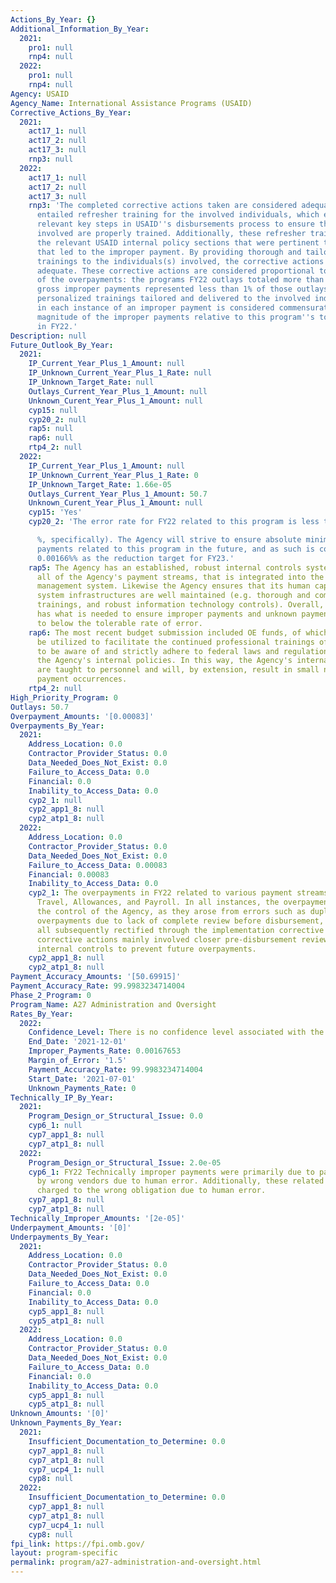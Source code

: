 ```yaml
---
Actions_By_Year: {}
Additional_Information_By_Year:
  2021:
    pro1: null
    rnp4: null
  2022:
    pro1: null
    rnp4: null
Agency: USAID
Agency_Name: International Assistance Programs (USAID)
Corrective_Actions_By_Year:
  2021:
    act17_1: null
    act17_2: null
    act17_3: null
    rnp3: null
  2022:
    act17_1: null
    act17_2: null
    act17_3: null
    rnp3: 'The completed corrective actions taken are considered adequate as they
      entailed refresher training for the involved individuals, which emphasized the
      relevant key steps in USAID''s disbursements process to ensure that the individual(s)
      involved are properly trained. Additionally, these refresher trainings emphasized
      the relevant USAID internal policy sections that were pertinent to the error
      that led to the improper payment. By providing thorough and tailored refresher
      trainings to the individuals(s) involved, the corrective actions are considered
      adequate. These corrective actions are considered proportional to the severity
      of the overpayments: the programs FY22 outlays totaled more than $1B, while
      gross improper payments represented less than 1% of those outlays. As such,
      personalized trainings tailored and delivered to the involved individual(s)
      in each instance of an improper payment is considered commensurate with the
      magnitude of the improper payments relative to this program''s total outlays
      in FY22.'
Description: null
Future_Outlook_By_Year:
  2021:
    IP_Current_Year_Plus_1_Amount: null
    IP_Unknown_Current_Year_Plus_1_Rate: null
    IP_Unknown_Target_Rate: null
    Outlays_Current_Year_Plus_1_Amount: null
    Unknown_Curent_Year_Plus_1_Amount: null
    cyp15: null
    cyp20_2: null
    rap5: null
    rap6: null
    rtp4_2: null
  2022:
    IP_Current_Year_Plus_1_Amount: null
    IP_Unknown_Current_Year_Plus_1_Rate: 0
    IP_Unknown_Target_Rate: 1.66e-05
    Outlays_Current_Year_Plus_1_Amount: 50.7
    Unknown_Curent_Year_Plus_1_Amount: null
    cyp15: 'Yes'
    cyp20_2: 'The error rate for FY22 related to this program is less than 1% (0.00166%

      %, specifically). The Agency will strive to ensure absolute minimum gross improper
      payments related to this program in the future, and as such is comfortable setting
      0.00166%% as the reduction target for FY23.'
    rap5: The Agency has an established, robust internal controls system that covers
      all of the Agency's payment streams, that is integrated into the Phoenix financial
      management system. Likewise the Agency ensures that its human capital and information
      system infrastructures are well maintained (e.g. thorough and comprehensive
      trainings, and robust information technology controls). Overall, the Agency
      has what is needed to ensure improper payments and unknown payments are reduced
      to below the tolerable rate of error.
    rap6: The most recent budget submission included OE funds, of which some will
      be utilized to facilitate the continued professional trainings of Agency staff
      to be aware of and strictly adhere to federal laws and regulations as well as
      the Agency's internal policies. In this way, the Agency's internal controls
      are taught to personnel and will, by extension, result in small number of improper/unknown
      payment occurrences.
    rtp4_2: null
High_Priority_Program: 0
Outlays: 50.7
Overpayment_Amounts: '[0.00083]'
Overpayments_By_Year:
  2021:
    Address_Location: 0.0
    Contractor_Provider_Status: 0.0
    Data_Needed_Does_Not_Exist: 0.0
    Failure_to_Access_Data: 0.0
    Financial: 0.0
    Inability_to_Access_Data: 0.0
    cyp2_1: null
    cyp2_app1_8: null
    cyp2_atp1_8: null
  2022:
    Address_Location: 0.0
    Contractor_Provider_Status: 0.0
    Data_Needed_Does_Not_Exist: 0.0
    Failure_to_Access_Data: 0.00083
    Financial: 0.00083
    Inability_to_Access_Data: 0.0
    cyp2_1: The overpayments in FY22 related to various payment streams, including
      Travel, Allowances, and Payroll. In all instances, the overpayments are inside
      the control of the Agency, as they arose from errors such as duplicate payments,
      overpayments due to lack of complete review before disbursement, etc. They were
      all subsequently rectified through the implementation corrective actions. These
      corrective actions mainly involved closer pre-disbursement reviews and other
      internal controls to prevent future overpayments.
    cyp2_app1_8: null
    cyp2_atp1_8: null
Payment_Accuracy_Amounts: '[50.69915]'
Payment_Accuracy_Rate: 99.9983234714004
Phase_2_Program: 0
Program_Name: A27 Administration and Oversight
Rates_By_Year:
  2022:
    Confidence_Level: There is no confidence level associated with the estimate
    End_Date: '2021-12-01'
    Improper_Payments_Rate: 0.00167653
    Margin_of_Error: '1.5'
    Payment_Accuracy_Rate: 99.9983234714004
    Start_Date: '2021-07-01'
    Unknown_Payments_Rate: 0
Technically_IP_By_Year:
  2021:
    Program_Design_or_Structural_Issue: 0.0
    cyp6_1: null
    cyp7_app1_8: null
    cyp7_atp1_8: null
  2022:
    Program_Design_or_Structural_Issue: 2.0e-05
    cyp6_1: FY22 Technically improper payments were primarily due to payments received
      by wrong vendors due to human error. Additionally, these related to payments
      charged to the wrong obligation due to human error.
    cyp7_app1_8: null
    cyp7_atp1_8: null
Technically_Improper_Amounts: '[2e-05]'
Underpayment_Amounts: '[0]'
Underpayments_By_Year:
  2021:
    Address_Location: 0.0
    Contractor_Provider_Status: 0.0
    Data_Needed_Does_Not_Exist: 0.0
    Failure_to_Access_Data: 0.0
    Financial: 0.0
    Inability_to_Access_Data: 0.0
    cyp5_app1_8: null
    cyp5_atp1_8: null
  2022:
    Address_Location: 0.0
    Contractor_Provider_Status: 0.0
    Data_Needed_Does_Not_Exist: 0.0
    Failure_to_Access_Data: 0.0
    Financial: 0.0
    Inability_to_Access_Data: 0.0
    cyp5_app1_8: null
    cyp5_atp1_8: null
Unknown_Amounts: '[0]'
Unknown_Payments_By_Year:
  2021:
    Insufficient_Documentation_to_Determine: 0.0
    cyp7_app1_8: null
    cyp7_atp1_8: null
    cyp7_ucp4_1: null
    cyp8: null
  2022:
    Insufficient_Documentation_to_Determine: 0.0
    cyp7_app1_8: null
    cyp7_atp1_8: null
    cyp7_ucp4_1: null
    cyp8: null
fpi_link: https://fpi.omb.gov/
layout: program-specific
permalink: program/a27-administration-and-oversight.html
---
```

